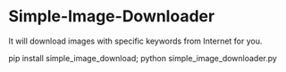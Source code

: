 # Simple-Image-Downloader
It will download images with specific keywords from Internet for you.

pip install simple_image_download;
python simple_image_downloader.py
